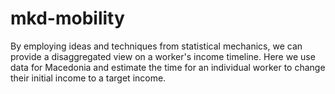 # mkd-mobility
By employing ideas and techniques from statistical mechanics, we can provide a disaggregated view on a worker's income timeline. Here we use data for Macedonia and estimate the time for an individual worker to change their initial income to a target income.
